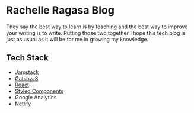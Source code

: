 # Rachelle Ragasa Blog

They say the best way to learn is by teaching and the best way to improve your writing is to write. Putting those two together I hope this tech blog is just as usual as it will be for me in growing my knowledge.
## Tech Stack
- [Jamstack](https://jamstack.org/)
- [GatsbyJS](https://www.gatsbyjs.com/)
- [React](https://reactjs.org/)
- [Styled Components](https://styled-components.com/)
- Google Analytics
- [Netlify](https://www.netlify.com/)